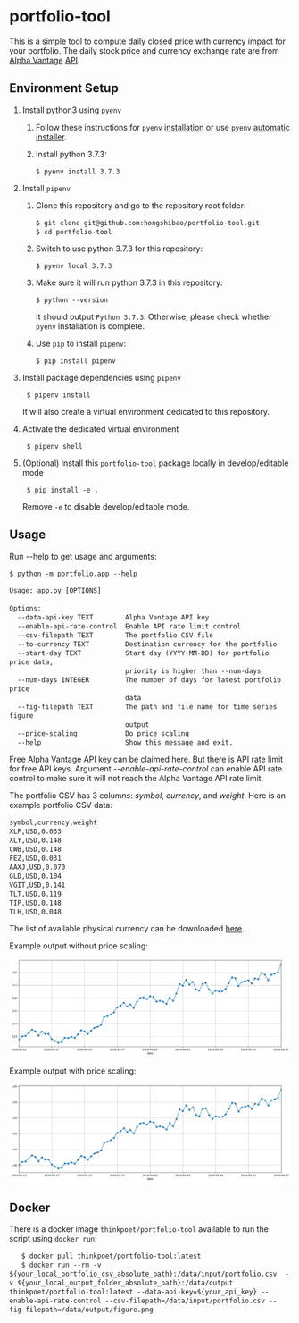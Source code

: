 # portfolio-tool
This is a simple tool to compute daily closed price with currency impact for your portfolio. The daily stock price and currency exchange rate are from [Alpha Vantage](https://www.alphavantage.co/) [API](https://www.alphavantage.co/documentation/).

## Environment Setup
1. Install python3 using `pyenv`

   1. Follow these instructions for `pyenv` [installation](https://github.com/pyenv/pyenv#installation) or use `pyenv` [automatic installer](https://github.com/pyenv/pyenv-installer).

   1. Install python 3.7.3:

          $ pyenv install 3.7.3

2. Install `pipenv`

   1. Clone this repository and go to the repository root folder:

          $ git clone git@github.com:hongshibao/portfolio-tool.git
          $ cd portfolio-tool

   2. Switch to use python 3.7.3 for this repository:

          $ pyenv local 3.7.3

   3. Make sure it will run python 3.7.3 in this repository:

          $ python --version

      It should output `Python 3.7.3`. Otherwise, please check whether `pyenv` installation is complete.

   4. Use `pip` to install `pipenv`:

          $ pip install pipenv

3. Install package dependencies using `pipenv`

        $ pipenv install

   It will also create a virtual environment dedicated to this repository.

4. Activate the dedicated virtual environment

        $ pipenv shell

5. (Optional) Install this `portfolio-tool` package locally in develop/editable mode

        $ pip install -e .

    Remove `-e` to disable develop/editable mode.

## Usage
Run --help to get usage and arguments:

    $ python -m portfolio.app --help

```
Usage: app.py [OPTIONS]

Options:
  --data-api-key TEXT        Alpha Vantage API key
  --enable-api-rate-control  Enable API rate limit control
  --csv-filepath TEXT        The portfolio CSV file
  --to-currency TEXT         Destination currency for the portfolio
  --start-day TEXT           Start day (YYYY-MM-DD) for portfolio price data,
                             priority is higher than --num-days
  --num-days INTEGER         The number of days for latest portfolio price
                             data
  --fig-filepath TEXT        The path and file name for time series figure
                             output
  --price-scaling            Do price scaling
  --help                     Show this message and exit.
```

Free Alpha Vantage API key can be claimed [here](https://www.alphavantage.co/support/#api-key). But there is API rate limit for free API keys. Argument *--enable-api-rate-control* can enable API rate control to make sure it will not reach the Alpha Vantage API rate limit.

The portfolio CSV has 3 columns: *symbol*, *currency*, and *weight*. Here is an example portfolio CSV data:
```
symbol,currency,weight
XLP,USD,0.033
XLY,USD,0.148
CWB,USD,0.148
FEZ,USD,0.031
AAXJ,USD,0.070
GLD,USD,0.104
VGIT,USD,0.141
TLT,USD,0.119
TIP,USD,0.148
TLH,USD,0.048
```
The list of available physical currency can be downloaded [here](https://www.alphavantage.co/physical_currency_list/).

Example output without price scaling:

![figure without price scaling](resources/fig.png)

Example output with price scaling:

![figure with price scaling](resources/fig-scaling.png)

## Docker
There is a docker image `thinkpoet/portfolio-tool` available to run the script using `docker run`:

       $ docker pull thinkpoet/portfolio-tool:latest
       $ docker run --rm -v ${your_local_portfolio_csv_absolute_path}:/data/input/portfolio.csv  -v ${your_local_output_folder_absolute_path}:/data/output thinkpoet/portfolio-tool:latest --data-api-key=${your_api_key} --enable-api-rate-control --csv-filepath=/data/input/portfolio.csv --fig-filepath=/data/output/figure.png

